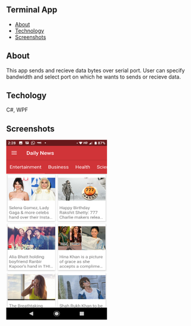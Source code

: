 ## Terminal App

* [About](#about)
* [Technology](#technology)
* [Screenshots](#screenshots)

## About

This app sends and recieve data bytes over serial port.
User can specify bandwidth and select port on which he wants to sends or recieve data.

## Techology

C#, WPF

## Screenshots

<img align="left" height = "480" width ="270" src="https://raw.githubusercontent.com/SapnaPanjabi/NewsReaderApp/master/screenshots/image1.png">
